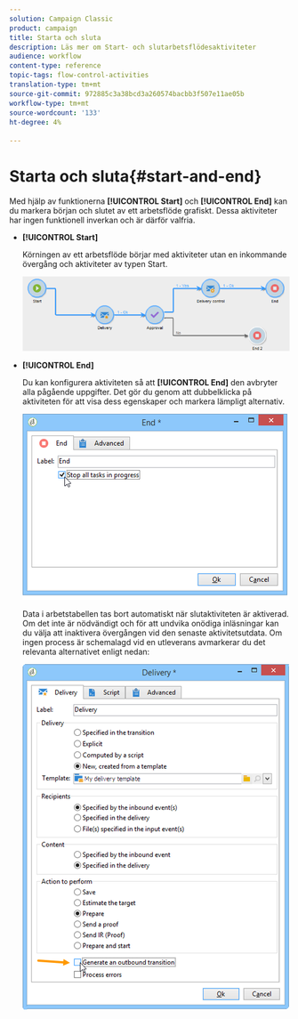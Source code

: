 ```yaml
---
solution: Campaign Classic
product: campaign
title: Starta och sluta
description: Läs mer om Start- och slutarbetsflödesaktiviteter
audience: workflow
content-type: reference
topic-tags: flow-control-activities
translation-type: tm+mt
source-git-commit: 972885c3a38bcd3a260574bacbb3f507e11ae05b
workflow-type: tm+mt
source-wordcount: '133'
ht-degree: 4%

---
```



# Starta och sluta{#start-and-end}

Med hjälp av funktionerna **[!UICONTROL Start]** och **[!UICONTROL End]** kan du markera början och slutet av ett arbetsflöde grafiskt. Dessa aktiviteter har ingen funktionell inverkan och är därför valfria.

* **[!UICONTROL Start]**

   Körningen av ett arbetsflöde börjar med aktiviteter utan en inkommande övergång och aktiviteter av typen Start.

   ![](assets/s_user_segmentation_start_stop.png)

* **[!UICONTROL End]**

   Du kan konfigurera aktiviteten så att **[!UICONTROL End]** den avbryter alla pågående uppgifter. Det gör du genom att dubbelklicka på aktiviteten för att visa dess egenskaper och markera lämpligt alternativ.

   ![](assets/s_user_segmentation_end.png)

   Data i arbetstabellen tas bort automatiskt när slutaktiviteten är aktiverad. Om det inte är nödvändigt och för att undvika onödiga inläsningar kan du välja att inaktivera övergången vid den senaste aktivitetsutdata. Om ingen process är schemalagd vid en utleverans avmarkerar du det relevanta alternativet enligt nedan:

   ![](assets/s_advuser_delivery_option_no_output.png)

